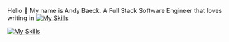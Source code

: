 Hello 👋 My name is Andy Baeck.
A Full Stack Software Engineer that loves writing in [![My Skills](https://skillicons.dev/icons?i=ts,react)](https://skillicons.dev)

[![My Skills](https://skillicons.dev/icons?i=ts,react,apollo)](https://skillicons.dev)
